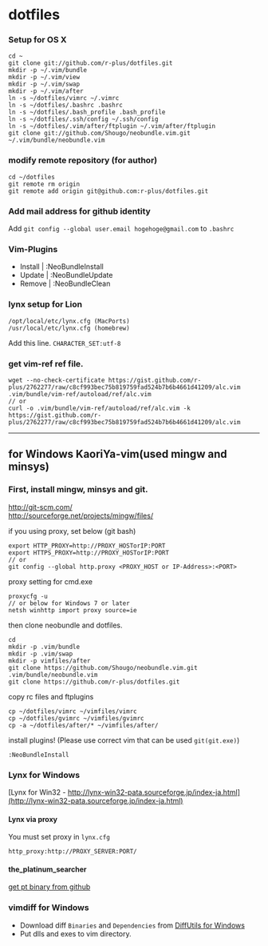# dotfiles

### Setup for OS X

    cd ~
    git clone git://github.com/r-plus/dotfiles.git
    mkdir -p ~/.vim/bundle
    mkdir -p ~/.vim/view
    mkdir -p ~/.vim/swap
    mkdir -p ~/.vim/after
    ln -s ~/dotfiles/vimrc ~/.vimrc
    ln -s ~/dotfiles/.bashrc .bashrc
    ln -s ~/dotfiles/.bash_profile .bash_profile
    ln -s ~/dotfiles/.ssh/config ~/.ssh/config
    ln -s ~/dotfiles/.vim/after/ftplugin ~/.vim/after/ftplugin
    git clone git://github.com/Shougo/neobundle.vim.git ~/.vim/bundle/neobundle.vim

### modify remote repository (for author)

    cd ~/dotfiles
    git remote rm origin
    git remote add origin git@github.com:r-plus/dotfiles.git

### Add mail address for github identity
Add `git config --global user.email hogehoge@gmail.com` to `.bashrc`

### Vim-Plugins

* Install | :NeoBundleInstall
* Update | :NeoBundleUpdate
* Remove | :NeoBundleClean

### lynx setup for Lion

    /opt/local/etc/lynx.cfg (MacPorts)
    /usr/local/etc/lynx.cfg (homebrew)

Add this line.  `CHARACTER_SET:utf-8` 

### get vim-ref ref file.

    wget --no-check-certificate https://gist.github.com/r-plus/2762277/raw/c8cf993bec75b819759fad524b7b6b4661d41209/alc.vim .vim/bundle/vim-ref/autoload/ref/alc.vim
    // or
    curl -o .vim/bundle/vim-ref/autoload/ref/alc.vim -k https://gist.github.com/r-plus/2762277/raw/c8cf993bec75b819759fad524b7b6b4661d41209/alc.vim

-----
## for Windows KaoriYa-vim(used mingw and minsys)
### First, install mingw, minsys and git.
http://git-scm.com/    
http://sourceforge.net/projects/mingw/files/

if you using proxy, set below (git bash)

    export HTTP_PROXY=http://PROXY_HOSTorIP:PORT
    export HTTPS_PROXY=http://PROXY_HOSTorIP:PORT
    // or
    git config --global http.proxy <PROXY_HOST or IP-Address>:<PORT>

proxy setting for cmd.exe

    proxycfg -u
    // or below for Windows 7 or later
    netsh winhttp import proxy source=ie

then clone neobundle and dotfiles.

    cd
    mkdir -p .vim/bundle
    mkdir -p .vim/swap
    mkdir -p vimfiles/after
    git clone https://github.com/Shougo/neobundle.vim.git .vim/bundle/neobundle.vim
    git clone https://github.com/r-plus/dotfiles.git

copy rc files and ftplugins

    cp ~/dotfiles/vimrc ~/vimfiles/vimrc
    cp ~/dotfiles/gvimrc ~/vimfiles/gvimrc
    cp -a ~/dotfiles/after/* ~/vimfiles/after/

install plugins! (Please use correct vim that can be used `git(git.exe)`)

    :NeoBundleInstall

### Lynx for Windows
[Lynx for Win32 - http://lynx-win32-pata.sourceforge.jp/index-ja.html](http://lynx-win32-pata.sourceforge.jp/index-ja.html)

#### Lynx via proxy
You must set proxy in `lynx.cfg`

    http_proxy:http://PROXY_SERVER:PORT/

#### the_platinum_searcher
[get pt binary from github](https://github.com/monochromegane/the_platinum_searcher#user)

### vimdiff for Windows
* Download diff `Binaries` and `Dependencies` from [DiffUtils for Windows](http://gnuwin32.sourceforge.net/packages/diffutils.htm)
* Put dlls and exes to vim directory.
